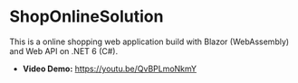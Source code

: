 # ShopOnlineSolution

This is a online shopping web application build with Blazor (WebAssembly) and Web API on .NET 6 (C#).

- **Video Demo:** https://youtu.be/QvBPLmoNkmY
